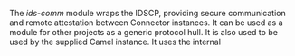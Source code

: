 The _ids-comm_ module wraps the IDSCP, providing secure communication and remote attestation between Connector instances. It can be used as a module for other projects as a generic protocol hull. It is also used to be used by the supplied Camel instance. It uses the internal 
